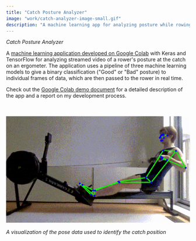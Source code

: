 ```yaml
---
title: "Catch Posture Analyzer"
image: "work/catch-analyzer-image-small.gif"
description: "A machine learning app for analyzing posture while rowing"
---
```


_Catch Posture Analyzer_

A [machine learning application developed on Google Colab](https://colab.research.google.com/drive/19qnezblA4nHW4ViMAbLsRJdCR8NUCwrK?usp=sharing) with Keras and TensorFlow for analyzing streamed video of a rower's posture at the catch on an ergometer. The application uses a pipeline of three machine learning models to give a binary classification ("Good" or "Bad" posture) to individual frames of data, which are then passed to the rower in real time. 

Check out the [Google Colab demo document](https://colab.research.google.com/drive/19qnezblA4nHW4ViMAbLsRJdCR8NUCwrK?usp=sharing) for a detailed description of the app and a report on my development process.
&nbsp;  
&nbsp;  
&nbsp;  

![Pose Data Overlay](../../assets/work/catch-analyzer-image-small.gif)
<div><i>A visualization of the pose data used to identify the catch position</i></div>
</div>  
&nbsp;  
&nbsp;  
&nbsp;  
